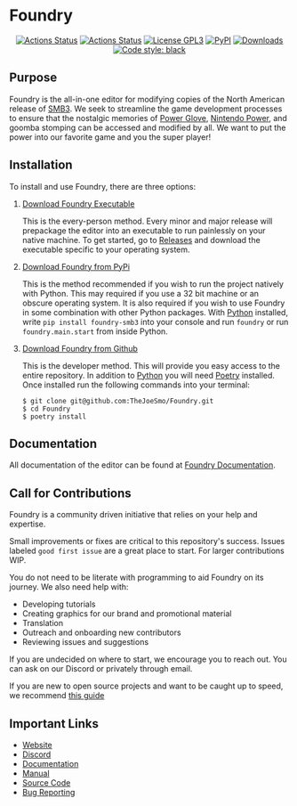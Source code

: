# Foundry

<p align="center">
<a href="https://github.com/TheJoeSmo/Foundry/actions"><img alt="Actions Status" src="https://github.com/TheJoeSmo/Foundry/actions/workflows/tests.yml/badge.svg"></a>
<a href="https://github.com/TheJoeSmo/Foundry/actions"><img alt="Actions Status" src="https://github.com/TheJoeSmo/Foundry/actions/workflows/github_pages.yml/badge.svg"></a>
<a href="https://github.com/TheJoeSmo/Foundry/block/main/LICENSE.md"><img alt="License GPL3" src="https://img.shields.io/badge/License-GPLv3-blue.svg"></a>
<a href="https://pypi.org/project/foundry-smb3/"><img alt="PyPI" src="https://img.shields.io/pypi/v/foundry-smb3"></a>
<a href="https://pepy.tech/project/black"><img alt="Downloads" src="https://pepy.tech/badge/foundry-smb3"></a>
<a href="https://github.com/psf/black"><img alt="Code style: black" src="https://img.shields.io/badge/code%20style-black-000000.svg"></a>
</p>

Purpose
-------
Foundry is the all-in-one editor for modifying copies of the North American release of [SMB3](https://en.wikipedia.org/wiki/Super_Mario_Bros._3).  We seek to streamline the game development processes to ensure that the nostalgic memories of [Power Glove](https://en.wikipedia.org/wiki/Power_Glove), [Nintendo Power](https://en.wikipedia.org/wiki/Nintendo_Power), and goomba stomping can be accessed and modified by all.  We want to put the power into our favorite game and you the super player!


Installation
------------
To install and use Foundry, there are three options:

1. [Download Foundry Executable](https://github.com/TheJoeSmo/Foundry/releases)
    
    This is the every-person method.  Every minor and major release will prepackage the editor into an executable to run painlessly on your native machine.  To get started, go to [Releases](https://github.com/TheJoeSmo/Foundry/releases) and download the executable specific to your operating system.

2. [Download Foundry from PyPi](https://pypi.org/project/foundry-smb3/)
    
    This is the method recommended if you wish to run the project natively with Python.  This may required if you use a 32 bit machine or an obscure operating system.  It is also required if you wish to use Foundry in some combination with other Python packages.  With [Python](https://www.python.org/downloads/) installed, write `pip install foundry-smb3` into your console and run `foundry` or run `foundry.main.start` from inside Python.

3. [Download Foundry from Github](https://github.com/TheJoeSmo/Foundry.git)

    This is the developer method.  This will provide you easy access to the entire repository.  In addition to [Python](https://www.python.org/downloads/) you will need [Poetry](https://python-poetry.org/docs/) installed.  Once installed run the following commands into your terminal:

    ```
    $ git clone git@github.com:TheJoeSmo/Foundry.git
    $ cd Foundry
    $ poetry install
    ```

Documentation
-------------

All documentation of the editor can be found at [Foundry Documentation](https://thejoesmo.github.io/Foundry/).


Call for Contributions
----------------------
Foundry is a community driven initiative that relies on your help and expertise.

Small improvements or fixes are critical to this repository's success.  Issues labeled `good first issue` are a great place to start.  For larger contributions WIP.

You do not need to be literate with programming to aid Foundry on its journey.  We also need help with:
- Developing tutorials
- Creating graphics for our brand and promotional material
- Translation
- Outreach and onboarding new contributors
- Reviewing issues and suggestions

If you are undecided on where to start, we encourage you to reach out.  You can ask on our Discord or privately through email.

If you are new to open source projects and want to be caught up to speed, we recommend [this guide](https://opensource.guide/how-to-contribute/)

Important Links
---------------
- [Website](https://thejoesmo.github.io/Foundry/)
- [Discord](https://discord.gg/pm87gm7)
- [Documentation](https://thejoesmo.github.io/Foundry/)
- [Manual](https://github.com/TheJoeSmo/Foundry/blob/master/MANUAL.md)
- [Source Code](https://github.com/TheJoeSmo/Foundry)
- [Bug Reporting](https://github.com/TheJoeSmo/Foundry/issues)
